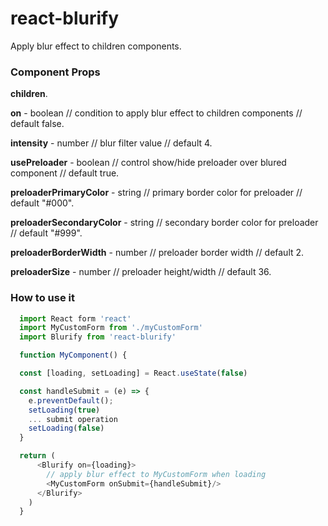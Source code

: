 # react-blurify

Apply blur effect to children components.

### Component Props

**children**.

**on** - boolean // condition to apply blur effect to children components // default false.

**intensity** - number // blur filter value // default 4.

**usePreloader** - boolean // control show/hide preloader over blured component // default true.

**preloaderPrimaryColor** - string // primary border color for preloader // default "#000".

**preloaderSecondaryColor** - string // secondary border color for preloader // default "#999".

**preloaderBorderWidth** - number // preloader border width // default 2.

**preloaderSize** - number // preloader height/width // default 36.

### How to use it

```javascript
  import React form 'react'
  import MyCustomForm from './myCustomForm'
  import Blurify from 'react-blurify'

  function MyComponent() {

  const [loading, setLoading] = React.useState(false)

  const handleSubmit = (e) => {
    e.preventDefault();
    setLoading(true)
    ... submit operation
    setLoading(false)
  }

  return (
      <Blurify on={loading}>
        // apply blur effect to MyCustomForm when loading
        <MyCustomForm onSubmit={handleSubmit}/>
      </Blurify>
    )
  }
```
